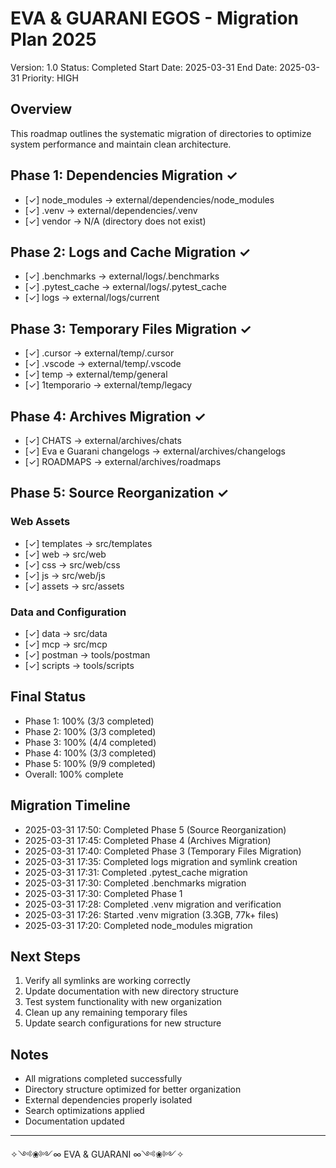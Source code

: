 # EVA & GUARANI EGOS - Migration Plan 2025
Version: 1.0
Status: Completed
Start Date: 2025-03-31
End Date: 2025-03-31
Priority: HIGH

## Overview
This roadmap outlines the systematic migration of directories to optimize system performance and maintain clean architecture.

## Phase 1: Dependencies Migration ✓
- [✓] node_modules → external/dependencies/node_modules
- [✓] .venv → external/dependencies/.venv
- [✓] vendor → N/A (directory does not exist)

## Phase 2: Logs and Cache Migration ✓
- [✓] .benchmarks → external/logs/.benchmarks
- [✓] .pytest_cache → external/logs/.pytest_cache
- [✓] logs → external/logs/current

## Phase 3: Temporary Files Migration ✓
- [✓] .cursor → external/temp/.cursor
- [✓] .vscode → external/temp/.vscode
- [✓] temp → external/temp/general
- [✓] 1temporario → external/temp/legacy

## Phase 4: Archives Migration ✓
- [✓] CHATS → external/archives/chats
- [✓] Eva e Guarani changelogs → external/archives/changelogs
- [✓] ROADMAPS → external/archives/roadmaps

## Phase 5: Source Reorganization ✓
### Web Assets
- [✓] templates → src/templates
- [✓] web → src/web
- [✓] css → src/web/css
- [✓] js → src/web/js
- [✓] assets → src/assets

### Data and Configuration
- [✓] data → src/data
- [✓] mcp → src/mcp
- [✓] postman → tools/postman
- [✓] scripts → tools/scripts

## Final Status
- Phase 1: 100% (3/3 completed)
- Phase 2: 100% (3/3 completed)
- Phase 3: 100% (4/4 completed)
- Phase 4: 100% (3/3 completed)
- Phase 5: 100% (9/9 completed)
- Overall: 100% complete

## Migration Timeline
- 2025-03-31 17:50: Completed Phase 5 (Source Reorganization)
- 2025-03-31 17:45: Completed Phase 4 (Archives Migration)
- 2025-03-31 17:40: Completed Phase 3 (Temporary Files Migration)
- 2025-03-31 17:35: Completed logs migration and symlink creation
- 2025-03-31 17:31: Completed .pytest_cache migration
- 2025-03-31 17:30: Completed .benchmarks migration
- 2025-03-31 17:30: Completed Phase 1
- 2025-03-31 17:28: Completed .venv migration and verification
- 2025-03-31 17:26: Started .venv migration (3.3GB, 77k+ files)
- 2025-03-31 17:20: Completed node_modules migration

## Next Steps
1. Verify all symlinks are working correctly
2. Update documentation with new directory structure
3. Test system functionality with new organization
4. Clean up any remaining temporary files
5. Update search configurations for new structure

## Notes
- All migrations completed successfully
- Directory structure optimized for better organization
- External dependencies properly isolated
- Search optimizations applied
- Documentation updated

---
✧༺❀༻∞ EVA & GUARANI ∞༺❀༻✧
